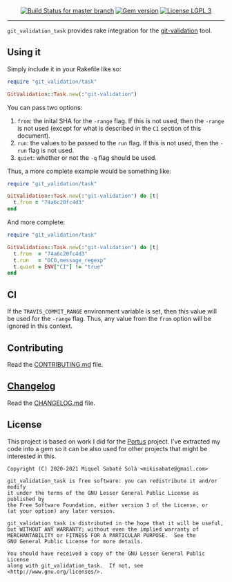 <p align="center">
  <a href="https://travis-ci.org/mssola/git_validation_task" title="Travis CI status for the master branch"><img src="https://travis-ci.org/mssola/git_validation_task.svg?branch=master" alt="Build Status for master branch" /></a>
  <a href="https://badge.fury.io/rb/git_validation_task" title="Gem version"><img src="https://badge.fury.io/rb/git_validation_task.svg" alt="Gem version" /></a>
  <a href="http://www.gnu.org/licenses/lgpl-3.0.txt" rel="nofollow"><img alt="License LGPL 3" src="https://img.shields.io/badge/license-LGPL_3-blue.svg" style="max-width:100%;"></a>
</p>

---

`git_validation_task` provides rake integration for the
[git-validation](https://github.com/vbatts/git-validation) tool.

## Using it

Simply include it in your Rakefile like so:

```ruby
require "git_validation/task"

GitValidation::Task.new(:"git-validation")
```

You can pass two options:

1. `from`: the inital SHA for the `-range` flag. If this is not used, then the
   `-range` is not used (except for what is described in the `CI` section of
   this document).
2. `run`: the values to be passed to the `run` flag. If this is not used, then
   the `-run` flag is not used.
3. `quiet`: whether or not the `-q` flag should be used.

Thus, a more complete example would be something like:

```ruby
require "git_validation/task"

GitValidation::Task.new(:"git-validation") do |t|
  t.from = "74a6c20fc4d3"
end
```

And more complete:

```ruby
require "git_validation/task"

GitValidation::Task.new(:"git-validation") do |t|
  t.from  = "74a6c20fc4d3"
  t.run   = "DCO,message_regexp"
  t.quiet = ENV["CI"] != "true"
end
```

## CI

If the `TRAVIS_COMMIT_RANGE` environment variable is set, then this value will
be used for the `-range` flag. Thus, any value from the `from` option will be
ignored in this context.

## Contributing

Read the [CONTRIBUTING.md](./CONTRIBUTING.md) file.

## [Changelog](https://pbs.twimg.com/media/DJDYCcLXcAA_eIo?format=jpg&name=small)

Read the [CHANGELOG.md](./CHANGELOG.md) file.

## License

This project is based on work I did for the
[Portus](https://github.com/SUSE/Portus) project. I've extracted my code into a
gem so it can be also used for other projects that might be interested in this.

```
Copyright (C) 2020-2021 Miquel Sabaté Solà <mikisabate@gmail.com>

git_validation_task is free software: you can redistribute it and/or modify
it under the terms of the GNU Lesser General Public License as published by
the Free Software Foundation, either version 3 of the License, or
(at your option) any later version.

git_validation_task is distributed in the hope that it will be useful,
but WITHOUT ANY WARRANTY; without even the implied warranty of
MERCHANTABILITY or FITNESS FOR A PARTICULAR PURPOSE.  See the
GNU General Public License for more details.

You should have received a copy of the GNU Lesser General Public License
along with git_validation_task.  If not, see <http://www.gnu.org/licenses/>.
```
